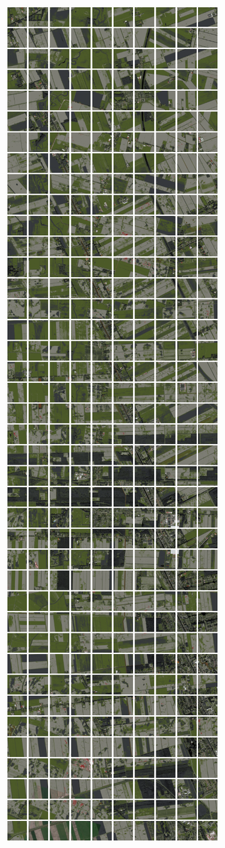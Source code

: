 <html>
<div>
<img src="https://github.com/HakkaTjakka/NL_TILE_MAP/blob/main/18/650/-1060/r.6500.-10600.png" height="44" width="44">
<img src="https://github.com/HakkaTjakka/NL_TILE_MAP/blob/main/18/650/-1060/r.6501.-10600.png" height="44" width="44">
<img src="https://github.com/HakkaTjakka/NL_TILE_MAP/blob/main/18/650/-1060/r.6502.-10600.png" height="44" width="44">
<img src="https://github.com/HakkaTjakka/NL_TILE_MAP/blob/main/18/650/-1060/r.6503.-10600.png" height="44" width="44">
<img src="https://github.com/HakkaTjakka/NL_TILE_MAP/blob/main/18/650/-1060/r.6504.-10600.png" height="44" width="44">
<img src="https://github.com/HakkaTjakka/NL_TILE_MAP/blob/main/18/650/-1060/r.6505.-10600.png" height="44" width="44">
<img src="https://github.com/HakkaTjakka/NL_TILE_MAP/blob/main/18/650/-1060/r.6506.-10600.png" height="44" width="44">
<img src="https://github.com/HakkaTjakka/NL_TILE_MAP/blob/main/18/650/-1060/r.6507.-10600.png" height="44" width="44">
<img src="https://github.com/HakkaTjakka/NL_TILE_MAP/blob/main/18/650/-1060/r.6508.-10600.png" height="44" width="44">
<img src="https://github.com/HakkaTjakka/NL_TILE_MAP/blob/main/18/650/-1060/r.6509.-10600.png" height="44" width="44">
<img src="https://github.com/HakkaTjakka/NL_TILE_MAP/blob/main/18/651/-1060/r.6510.-10600.png" height="44" width="44">
<img src="https://github.com/HakkaTjakka/NL_TILE_MAP/blob/main/18/651/-1060/r.6511.-10600.png" height="44" width="44">
<img src="https://github.com/HakkaTjakka/NL_TILE_MAP/blob/main/18/651/-1060/r.6512.-10600.png" height="44" width="44">
<img src="https://github.com/HakkaTjakka/NL_TILE_MAP/blob/main/18/651/-1060/r.6513.-10600.png" height="44" width="44">
<img src="https://github.com/HakkaTjakka/NL_TILE_MAP/blob/main/18/651/-1060/r.6514.-10600.png" height="44" width="44">
<img src="https://github.com/HakkaTjakka/NL_TILE_MAP/blob/main/18/651/-1060/r.6515.-10600.png" height="44" width="44">
<img src="https://github.com/HakkaTjakka/NL_TILE_MAP/blob/main/18/651/-1060/r.6516.-10600.png" height="44" width="44">
<img src="https://github.com/HakkaTjakka/NL_TILE_MAP/blob/main/18/651/-1060/r.6517.-10600.png" height="44" width="44">
<img src="https://github.com/HakkaTjakka/NL_TILE_MAP/blob/main/18/651/-1060/r.6518.-10600.png" height="44" width="44">
<img src="https://github.com/HakkaTjakka/NL_TILE_MAP/blob/main/18/651/-1060/r.6519.-10600.png" height="44" width="44">
<br>
<img src="https://github.com/HakkaTjakka/NL_TILE_MAP/blob/main/18/650/-1060/r.6500.-10599.png" height="44" width="44">
<img src="https://github.com/HakkaTjakka/NL_TILE_MAP/blob/main/18/650/-1060/r.6501.-10599.png" height="44" width="44">
<img src="https://github.com/HakkaTjakka/NL_TILE_MAP/blob/main/18/650/-1060/r.6502.-10599.png" height="44" width="44">
<img src="https://github.com/HakkaTjakka/NL_TILE_MAP/blob/main/18/650/-1060/r.6503.-10599.png" height="44" width="44">
<img src="https://github.com/HakkaTjakka/NL_TILE_MAP/blob/main/18/650/-1060/r.6504.-10599.png" height="44" width="44">
<img src="https://github.com/HakkaTjakka/NL_TILE_MAP/blob/main/18/650/-1060/r.6505.-10599.png" height="44" width="44">
<img src="https://github.com/HakkaTjakka/NL_TILE_MAP/blob/main/18/650/-1060/r.6506.-10599.png" height="44" width="44">
<img src="https://github.com/HakkaTjakka/NL_TILE_MAP/blob/main/18/650/-1060/r.6507.-10599.png" height="44" width="44">
<img src="https://github.com/HakkaTjakka/NL_TILE_MAP/blob/main/18/650/-1060/r.6508.-10599.png" height="44" width="44">
<img src="https://github.com/HakkaTjakka/NL_TILE_MAP/blob/main/18/650/-1060/r.6509.-10599.png" height="44" width="44">
<img src="https://github.com/HakkaTjakka/NL_TILE_MAP/blob/main/18/651/-1060/r.6510.-10599.png" height="44" width="44">
<img src="https://github.com/HakkaTjakka/NL_TILE_MAP/blob/main/18/651/-1060/r.6511.-10599.png" height="44" width="44">
<img src="https://github.com/HakkaTjakka/NL_TILE_MAP/blob/main/18/651/-1060/r.6512.-10599.png" height="44" width="44">
<img src="https://github.com/HakkaTjakka/NL_TILE_MAP/blob/main/18/651/-1060/r.6513.-10599.png" height="44" width="44">
<img src="https://github.com/HakkaTjakka/NL_TILE_MAP/blob/main/18/651/-1060/r.6514.-10599.png" height="44" width="44">
<img src="https://github.com/HakkaTjakka/NL_TILE_MAP/blob/main/18/651/-1060/r.6515.-10599.png" height="44" width="44">
<img src="https://github.com/HakkaTjakka/NL_TILE_MAP/blob/main/18/651/-1060/r.6516.-10599.png" height="44" width="44">
<img src="https://github.com/HakkaTjakka/NL_TILE_MAP/blob/main/18/651/-1060/r.6517.-10599.png" height="44" width="44">
<img src="https://github.com/HakkaTjakka/NL_TILE_MAP/blob/main/18/651/-1060/r.6518.-10599.png" height="44" width="44">
<img src="https://github.com/HakkaTjakka/NL_TILE_MAP/blob/main/18/651/-1060/r.6519.-10599.png" height="44" width="44">
<br>
<img src="https://github.com/HakkaTjakka/NL_TILE_MAP/blob/main/18/650/-1060/r.6500.-10598.png" height="44" width="44">
<img src="https://github.com/HakkaTjakka/NL_TILE_MAP/blob/main/18/650/-1060/r.6501.-10598.png" height="44" width="44">
<img src="https://github.com/HakkaTjakka/NL_TILE_MAP/blob/main/18/650/-1060/r.6502.-10598.png" height="44" width="44">
<img src="https://github.com/HakkaTjakka/NL_TILE_MAP/blob/main/18/650/-1060/r.6503.-10598.png" height="44" width="44">
<img src="https://github.com/HakkaTjakka/NL_TILE_MAP/blob/main/18/650/-1060/r.6504.-10598.png" height="44" width="44">
<img src="https://github.com/HakkaTjakka/NL_TILE_MAP/blob/main/18/650/-1060/r.6505.-10598.png" height="44" width="44">
<img src="https://github.com/HakkaTjakka/NL_TILE_MAP/blob/main/18/650/-1060/r.6506.-10598.png" height="44" width="44">
<img src="https://github.com/HakkaTjakka/NL_TILE_MAP/blob/main/18/650/-1060/r.6507.-10598.png" height="44" width="44">
<img src="https://github.com/HakkaTjakka/NL_TILE_MAP/blob/main/18/650/-1060/r.6508.-10598.png" height="44" width="44">
<img src="https://github.com/HakkaTjakka/NL_TILE_MAP/blob/main/18/650/-1060/r.6509.-10598.png" height="44" width="44">
<img src="https://github.com/HakkaTjakka/NL_TILE_MAP/blob/main/18/651/-1060/r.6510.-10598.png" height="44" width="44">
<img src="https://github.com/HakkaTjakka/NL_TILE_MAP/blob/main/18/651/-1060/r.6511.-10598.png" height="44" width="44">
<img src="https://github.com/HakkaTjakka/NL_TILE_MAP/blob/main/18/651/-1060/r.6512.-10598.png" height="44" width="44">
<img src="https://github.com/HakkaTjakka/NL_TILE_MAP/blob/main/18/651/-1060/r.6513.-10598.png" height="44" width="44">
<img src="https://github.com/HakkaTjakka/NL_TILE_MAP/blob/main/18/651/-1060/r.6514.-10598.png" height="44" width="44">
<img src="https://github.com/HakkaTjakka/NL_TILE_MAP/blob/main/18/651/-1060/r.6515.-10598.png" height="44" width="44">
<img src="https://github.com/HakkaTjakka/NL_TILE_MAP/blob/main/18/651/-1060/r.6516.-10598.png" height="44" width="44">
<img src="https://github.com/HakkaTjakka/NL_TILE_MAP/blob/main/18/651/-1060/r.6517.-10598.png" height="44" width="44">
<img src="https://github.com/HakkaTjakka/NL_TILE_MAP/blob/main/18/651/-1060/r.6518.-10598.png" height="44" width="44">
<img src="https://github.com/HakkaTjakka/NL_TILE_MAP/blob/main/18/651/-1060/r.6519.-10598.png" height="44" width="44">
<br>
<img src="https://github.com/HakkaTjakka/NL_TILE_MAP/blob/main/18/650/-1060/r.6500.-10597.png" height="44" width="44">
<img src="https://github.com/HakkaTjakka/NL_TILE_MAP/blob/main/18/650/-1060/r.6501.-10597.png" height="44" width="44">
<img src="https://github.com/HakkaTjakka/NL_TILE_MAP/blob/main/18/650/-1060/r.6502.-10597.png" height="44" width="44">
<img src="https://github.com/HakkaTjakka/NL_TILE_MAP/blob/main/18/650/-1060/r.6503.-10597.png" height="44" width="44">
<img src="https://github.com/HakkaTjakka/NL_TILE_MAP/blob/main/18/650/-1060/r.6504.-10597.png" height="44" width="44">
<img src="https://github.com/HakkaTjakka/NL_TILE_MAP/blob/main/18/650/-1060/r.6505.-10597.png" height="44" width="44">
<img src="https://github.com/HakkaTjakka/NL_TILE_MAP/blob/main/18/650/-1060/r.6506.-10597.png" height="44" width="44">
<img src="https://github.com/HakkaTjakka/NL_TILE_MAP/blob/main/18/650/-1060/r.6507.-10597.png" height="44" width="44">
<img src="https://github.com/HakkaTjakka/NL_TILE_MAP/blob/main/18/650/-1060/r.6508.-10597.png" height="44" width="44">
<img src="https://github.com/HakkaTjakka/NL_TILE_MAP/blob/main/18/650/-1060/r.6509.-10597.png" height="44" width="44">
<img src="https://github.com/HakkaTjakka/NL_TILE_MAP/blob/main/18/651/-1060/r.6510.-10597.png" height="44" width="44">
<img src="https://github.com/HakkaTjakka/NL_TILE_MAP/blob/main/18/651/-1060/r.6511.-10597.png" height="44" width="44">
<img src="https://github.com/HakkaTjakka/NL_TILE_MAP/blob/main/18/651/-1060/r.6512.-10597.png" height="44" width="44">
<img src="https://github.com/HakkaTjakka/NL_TILE_MAP/blob/main/18/651/-1060/r.6513.-10597.png" height="44" width="44">
<img src="https://github.com/HakkaTjakka/NL_TILE_MAP/blob/main/18/651/-1060/r.6514.-10597.png" height="44" width="44">
<img src="https://github.com/HakkaTjakka/NL_TILE_MAP/blob/main/18/651/-1060/r.6515.-10597.png" height="44" width="44">
<img src="https://github.com/HakkaTjakka/NL_TILE_MAP/blob/main/18/651/-1060/r.6516.-10597.png" height="44" width="44">
<img src="https://github.com/HakkaTjakka/NL_TILE_MAP/blob/main/18/651/-1060/r.6517.-10597.png" height="44" width="44">
<img src="https://github.com/HakkaTjakka/NL_TILE_MAP/blob/main/18/651/-1060/r.6518.-10597.png" height="44" width="44">
<img src="https://github.com/HakkaTjakka/NL_TILE_MAP/blob/main/18/651/-1060/r.6519.-10597.png" height="44" width="44">
<br>
<img src="https://github.com/HakkaTjakka/NL_TILE_MAP/blob/main/18/650/-1060/r.6500.-10596.png" height="44" width="44">
<img src="https://github.com/HakkaTjakka/NL_TILE_MAP/blob/main/18/650/-1060/r.6501.-10596.png" height="44" width="44">
<img src="https://github.com/HakkaTjakka/NL_TILE_MAP/blob/main/18/650/-1060/r.6502.-10596.png" height="44" width="44">
<img src="https://github.com/HakkaTjakka/NL_TILE_MAP/blob/main/18/650/-1060/r.6503.-10596.png" height="44" width="44">
<img src="https://github.com/HakkaTjakka/NL_TILE_MAP/blob/main/18/650/-1060/r.6504.-10596.png" height="44" width="44">
<img src="https://github.com/HakkaTjakka/NL_TILE_MAP/blob/main/18/650/-1060/r.6505.-10596.png" height="44" width="44">
<img src="https://github.com/HakkaTjakka/NL_TILE_MAP/blob/main/18/650/-1060/r.6506.-10596.png" height="44" width="44">
<img src="https://github.com/HakkaTjakka/NL_TILE_MAP/blob/main/18/650/-1060/r.6507.-10596.png" height="44" width="44">
<img src="https://github.com/HakkaTjakka/NL_TILE_MAP/blob/main/18/650/-1060/r.6508.-10596.png" height="44" width="44">
<img src="https://github.com/HakkaTjakka/NL_TILE_MAP/blob/main/18/650/-1060/r.6509.-10596.png" height="44" width="44">
<img src="https://github.com/HakkaTjakka/NL_TILE_MAP/blob/main/18/651/-1060/r.6510.-10596.png" height="44" width="44">
<img src="https://github.com/HakkaTjakka/NL_TILE_MAP/blob/main/18/651/-1060/r.6511.-10596.png" height="44" width="44">
<img src="https://github.com/HakkaTjakka/NL_TILE_MAP/blob/main/18/651/-1060/r.6512.-10596.png" height="44" width="44">
<img src="https://github.com/HakkaTjakka/NL_TILE_MAP/blob/main/18/651/-1060/r.6513.-10596.png" height="44" width="44">
<img src="https://github.com/HakkaTjakka/NL_TILE_MAP/blob/main/18/651/-1060/r.6514.-10596.png" height="44" width="44">
<img src="https://github.com/HakkaTjakka/NL_TILE_MAP/blob/main/18/651/-1060/r.6515.-10596.png" height="44" width="44">
<img src="https://github.com/HakkaTjakka/NL_TILE_MAP/blob/main/18/651/-1060/r.6516.-10596.png" height="44" width="44">
<img src="https://github.com/HakkaTjakka/NL_TILE_MAP/blob/main/18/651/-1060/r.6517.-10596.png" height="44" width="44">
<img src="https://github.com/HakkaTjakka/NL_TILE_MAP/blob/main/18/651/-1060/r.6518.-10596.png" height="44" width="44">
<img src="https://github.com/HakkaTjakka/NL_TILE_MAP/blob/main/18/651/-1060/r.6519.-10596.png" height="44" width="44">
<br>
<img src="https://github.com/HakkaTjakka/NL_TILE_MAP/blob/main/18/650/-1060/r.6500.-10595.png" height="44" width="44">
<img src="https://github.com/HakkaTjakka/NL_TILE_MAP/blob/main/18/650/-1060/r.6501.-10595.png" height="44" width="44">
<img src="https://github.com/HakkaTjakka/NL_TILE_MAP/blob/main/18/650/-1060/r.6502.-10595.png" height="44" width="44">
<img src="https://github.com/HakkaTjakka/NL_TILE_MAP/blob/main/18/650/-1060/r.6503.-10595.png" height="44" width="44">
<img src="https://github.com/HakkaTjakka/NL_TILE_MAP/blob/main/18/650/-1060/r.6504.-10595.png" height="44" width="44">
<img src="https://github.com/HakkaTjakka/NL_TILE_MAP/blob/main/18/650/-1060/r.6505.-10595.png" height="44" width="44">
<img src="https://github.com/HakkaTjakka/NL_TILE_MAP/blob/main/18/650/-1060/r.6506.-10595.png" height="44" width="44">
<img src="https://github.com/HakkaTjakka/NL_TILE_MAP/blob/main/18/650/-1060/r.6507.-10595.png" height="44" width="44">
<img src="https://github.com/HakkaTjakka/NL_TILE_MAP/blob/main/18/650/-1060/r.6508.-10595.png" height="44" width="44">
<img src="https://github.com/HakkaTjakka/NL_TILE_MAP/blob/main/18/650/-1060/r.6509.-10595.png" height="44" width="44">
<img src="https://github.com/HakkaTjakka/NL_TILE_MAP/blob/main/18/651/-1060/r.6510.-10595.png" height="44" width="44">
<img src="https://github.com/HakkaTjakka/NL_TILE_MAP/blob/main/18/651/-1060/r.6511.-10595.png" height="44" width="44">
<img src="https://github.com/HakkaTjakka/NL_TILE_MAP/blob/main/18/651/-1060/r.6512.-10595.png" height="44" width="44">
<img src="https://github.com/HakkaTjakka/NL_TILE_MAP/blob/main/18/651/-1060/r.6513.-10595.png" height="44" width="44">
<img src="https://github.com/HakkaTjakka/NL_TILE_MAP/blob/main/18/651/-1060/r.6514.-10595.png" height="44" width="44">
<img src="https://github.com/HakkaTjakka/NL_TILE_MAP/blob/main/18/651/-1060/r.6515.-10595.png" height="44" width="44">
<img src="https://github.com/HakkaTjakka/NL_TILE_MAP/blob/main/18/651/-1060/r.6516.-10595.png" height="44" width="44">
<img src="https://github.com/HakkaTjakka/NL_TILE_MAP/blob/main/18/651/-1060/r.6517.-10595.png" height="44" width="44">
<img src="https://github.com/HakkaTjakka/NL_TILE_MAP/blob/main/18/651/-1060/r.6518.-10595.png" height="44" width="44">
<img src="https://github.com/HakkaTjakka/NL_TILE_MAP/blob/main/18/651/-1060/r.6519.-10595.png" height="44" width="44">
<br>
<img src="https://github.com/HakkaTjakka/NL_TILE_MAP/blob/main/18/650/-1060/r.6500.-10594.png" height="44" width="44">
<img src="https://github.com/HakkaTjakka/NL_TILE_MAP/blob/main/18/650/-1060/r.6501.-10594.png" height="44" width="44">
<img src="https://github.com/HakkaTjakka/NL_TILE_MAP/blob/main/18/650/-1060/r.6502.-10594.png" height="44" width="44">
<img src="https://github.com/HakkaTjakka/NL_TILE_MAP/blob/main/18/650/-1060/r.6503.-10594.png" height="44" width="44">
<img src="https://github.com/HakkaTjakka/NL_TILE_MAP/blob/main/18/650/-1060/r.6504.-10594.png" height="44" width="44">
<img src="https://github.com/HakkaTjakka/NL_TILE_MAP/blob/main/18/650/-1060/r.6505.-10594.png" height="44" width="44">
<img src="https://github.com/HakkaTjakka/NL_TILE_MAP/blob/main/18/650/-1060/r.6506.-10594.png" height="44" width="44">
<img src="https://github.com/HakkaTjakka/NL_TILE_MAP/blob/main/18/650/-1060/r.6507.-10594.png" height="44" width="44">
<img src="https://github.com/HakkaTjakka/NL_TILE_MAP/blob/main/18/650/-1060/r.6508.-10594.png" height="44" width="44">
<img src="https://github.com/HakkaTjakka/NL_TILE_MAP/blob/main/18/650/-1060/r.6509.-10594.png" height="44" width="44">
<img src="https://github.com/HakkaTjakka/NL_TILE_MAP/blob/main/18/651/-1060/r.6510.-10594.png" height="44" width="44">
<img src="https://github.com/HakkaTjakka/NL_TILE_MAP/blob/main/18/651/-1060/r.6511.-10594.png" height="44" width="44">
<img src="https://github.com/HakkaTjakka/NL_TILE_MAP/blob/main/18/651/-1060/r.6512.-10594.png" height="44" width="44">
<img src="https://github.com/HakkaTjakka/NL_TILE_MAP/blob/main/18/651/-1060/r.6513.-10594.png" height="44" width="44">
<img src="https://github.com/HakkaTjakka/NL_TILE_MAP/blob/main/18/651/-1060/r.6514.-10594.png" height="44" width="44">
<img src="https://github.com/HakkaTjakka/NL_TILE_MAP/blob/main/18/651/-1060/r.6515.-10594.png" height="44" width="44">
<img src="https://github.com/HakkaTjakka/NL_TILE_MAP/blob/main/18/651/-1060/r.6516.-10594.png" height="44" width="44">
<img src="https://github.com/HakkaTjakka/NL_TILE_MAP/blob/main/18/651/-1060/r.6517.-10594.png" height="44" width="44">
<img src="https://github.com/HakkaTjakka/NL_TILE_MAP/blob/main/18/651/-1060/r.6518.-10594.png" height="44" width="44">
<img src="https://github.com/HakkaTjakka/NL_TILE_MAP/blob/main/18/651/-1060/r.6519.-10594.png" height="44" width="44">
<br>
<img src="https://github.com/HakkaTjakka/NL_TILE_MAP/blob/main/18/650/-1060/r.6500.-10593.png" height="44" width="44">
<img src="https://github.com/HakkaTjakka/NL_TILE_MAP/blob/main/18/650/-1060/r.6501.-10593.png" height="44" width="44">
<img src="https://github.com/HakkaTjakka/NL_TILE_MAP/blob/main/18/650/-1060/r.6502.-10593.png" height="44" width="44">
<img src="https://github.com/HakkaTjakka/NL_TILE_MAP/blob/main/18/650/-1060/r.6503.-10593.png" height="44" width="44">
<img src="https://github.com/HakkaTjakka/NL_TILE_MAP/blob/main/18/650/-1060/r.6504.-10593.png" height="44" width="44">
<img src="https://github.com/HakkaTjakka/NL_TILE_MAP/blob/main/18/650/-1060/r.6505.-10593.png" height="44" width="44">
<img src="https://github.com/HakkaTjakka/NL_TILE_MAP/blob/main/18/650/-1060/r.6506.-10593.png" height="44" width="44">
<img src="https://github.com/HakkaTjakka/NL_TILE_MAP/blob/main/18/650/-1060/r.6507.-10593.png" height="44" width="44">
<img src="https://github.com/HakkaTjakka/NL_TILE_MAP/blob/main/18/650/-1060/r.6508.-10593.png" height="44" width="44">
<img src="https://github.com/HakkaTjakka/NL_TILE_MAP/blob/main/18/650/-1060/r.6509.-10593.png" height="44" width="44">
<img src="https://github.com/HakkaTjakka/NL_TILE_MAP/blob/main/18/651/-1060/r.6510.-10593.png" height="44" width="44">
<img src="https://github.com/HakkaTjakka/NL_TILE_MAP/blob/main/18/651/-1060/r.6511.-10593.png" height="44" width="44">
<img src="https://github.com/HakkaTjakka/NL_TILE_MAP/blob/main/18/651/-1060/r.6512.-10593.png" height="44" width="44">
<img src="https://github.com/HakkaTjakka/NL_TILE_MAP/blob/main/18/651/-1060/r.6513.-10593.png" height="44" width="44">
<img src="https://github.com/HakkaTjakka/NL_TILE_MAP/blob/main/18/651/-1060/r.6514.-10593.png" height="44" width="44">
<img src="https://github.com/HakkaTjakka/NL_TILE_MAP/blob/main/18/651/-1060/r.6515.-10593.png" height="44" width="44">
<img src="https://github.com/HakkaTjakka/NL_TILE_MAP/blob/main/18/651/-1060/r.6516.-10593.png" height="44" width="44">
<img src="https://github.com/HakkaTjakka/NL_TILE_MAP/blob/main/18/651/-1060/r.6517.-10593.png" height="44" width="44">
<img src="https://github.com/HakkaTjakka/NL_TILE_MAP/blob/main/18/651/-1060/r.6518.-10593.png" height="44" width="44">
<img src="https://github.com/HakkaTjakka/NL_TILE_MAP/blob/main/18/651/-1060/r.6519.-10593.png" height="44" width="44">
<br>
<img src="https://github.com/HakkaTjakka/NL_TILE_MAP/blob/main/18/650/-1060/r.6500.-10592.png" height="44" width="44">
<img src="https://github.com/HakkaTjakka/NL_TILE_MAP/blob/main/18/650/-1060/r.6501.-10592.png" height="44" width="44">
<img src="https://github.com/HakkaTjakka/NL_TILE_MAP/blob/main/18/650/-1060/r.6502.-10592.png" height="44" width="44">
<img src="https://github.com/HakkaTjakka/NL_TILE_MAP/blob/main/18/650/-1060/r.6503.-10592.png" height="44" width="44">
<img src="https://github.com/HakkaTjakka/NL_TILE_MAP/blob/main/18/650/-1060/r.6504.-10592.png" height="44" width="44">
<img src="https://github.com/HakkaTjakka/NL_TILE_MAP/blob/main/18/650/-1060/r.6505.-10592.png" height="44" width="44">
<img src="https://github.com/HakkaTjakka/NL_TILE_MAP/blob/main/18/650/-1060/r.6506.-10592.png" height="44" width="44">
<img src="https://github.com/HakkaTjakka/NL_TILE_MAP/blob/main/18/650/-1060/r.6507.-10592.png" height="44" width="44">
<img src="https://github.com/HakkaTjakka/NL_TILE_MAP/blob/main/18/650/-1060/r.6508.-10592.png" height="44" width="44">
<img src="https://github.com/HakkaTjakka/NL_TILE_MAP/blob/main/18/650/-1060/r.6509.-10592.png" height="44" width="44">
<img src="https://github.com/HakkaTjakka/NL_TILE_MAP/blob/main/18/651/-1060/r.6510.-10592.png" height="44" width="44">
<img src="https://github.com/HakkaTjakka/NL_TILE_MAP/blob/main/18/651/-1060/r.6511.-10592.png" height="44" width="44">
<img src="https://github.com/HakkaTjakka/NL_TILE_MAP/blob/main/18/651/-1060/r.6512.-10592.png" height="44" width="44">
<img src="https://github.com/HakkaTjakka/NL_TILE_MAP/blob/main/18/651/-1060/r.6513.-10592.png" height="44" width="44">
<img src="https://github.com/HakkaTjakka/NL_TILE_MAP/blob/main/18/651/-1060/r.6514.-10592.png" height="44" width="44">
<img src="https://github.com/HakkaTjakka/NL_TILE_MAP/blob/main/18/651/-1060/r.6515.-10592.png" height="44" width="44">
<img src="https://github.com/HakkaTjakka/NL_TILE_MAP/blob/main/18/651/-1060/r.6516.-10592.png" height="44" width="44">
<img src="https://github.com/HakkaTjakka/NL_TILE_MAP/blob/main/18/651/-1060/r.6517.-10592.png" height="44" width="44">
<img src="https://github.com/HakkaTjakka/NL_TILE_MAP/blob/main/18/651/-1060/r.6518.-10592.png" height="44" width="44">
<img src="https://github.com/HakkaTjakka/NL_TILE_MAP/blob/main/18/651/-1060/r.6519.-10592.png" height="44" width="44">
<br>
<img src="https://github.com/HakkaTjakka/NL_TILE_MAP/blob/main/18/650/-1060/r.6500.-10591.png" height="44" width="44">
<img src="https://github.com/HakkaTjakka/NL_TILE_MAP/blob/main/18/650/-1060/r.6501.-10591.png" height="44" width="44">
<img src="https://github.com/HakkaTjakka/NL_TILE_MAP/blob/main/18/650/-1060/r.6502.-10591.png" height="44" width="44">
<img src="https://github.com/HakkaTjakka/NL_TILE_MAP/blob/main/18/650/-1060/r.6503.-10591.png" height="44" width="44">
<img src="https://github.com/HakkaTjakka/NL_TILE_MAP/blob/main/18/650/-1060/r.6504.-10591.png" height="44" width="44">
<img src="https://github.com/HakkaTjakka/NL_TILE_MAP/blob/main/18/650/-1060/r.6505.-10591.png" height="44" width="44">
<img src="https://github.com/HakkaTjakka/NL_TILE_MAP/blob/main/18/650/-1060/r.6506.-10591.png" height="44" width="44">
<img src="https://github.com/HakkaTjakka/NL_TILE_MAP/blob/main/18/650/-1060/r.6507.-10591.png" height="44" width="44">
<img src="https://github.com/HakkaTjakka/NL_TILE_MAP/blob/main/18/650/-1060/r.6508.-10591.png" height="44" width="44">
<img src="https://github.com/HakkaTjakka/NL_TILE_MAP/blob/main/18/650/-1060/r.6509.-10591.png" height="44" width="44">
<img src="https://github.com/HakkaTjakka/NL_TILE_MAP/blob/main/18/651/-1060/r.6510.-10591.png" height="44" width="44">
<img src="https://github.com/HakkaTjakka/NL_TILE_MAP/blob/main/18/651/-1060/r.6511.-10591.png" height="44" width="44">
<img src="https://github.com/HakkaTjakka/NL_TILE_MAP/blob/main/18/651/-1060/r.6512.-10591.png" height="44" width="44">
<img src="https://github.com/HakkaTjakka/NL_TILE_MAP/blob/main/18/651/-1060/r.6513.-10591.png" height="44" width="44">
<img src="https://github.com/HakkaTjakka/NL_TILE_MAP/blob/main/18/651/-1060/r.6514.-10591.png" height="44" width="44">
<img src="https://github.com/HakkaTjakka/NL_TILE_MAP/blob/main/18/651/-1060/r.6515.-10591.png" height="44" width="44">
<img src="https://github.com/HakkaTjakka/NL_TILE_MAP/blob/main/18/651/-1060/r.6516.-10591.png" height="44" width="44">
<img src="https://github.com/HakkaTjakka/NL_TILE_MAP/blob/main/18/651/-1060/r.6517.-10591.png" height="44" width="44">
<img src="https://github.com/HakkaTjakka/NL_TILE_MAP/blob/main/18/651/-1060/r.6518.-10591.png" height="44" width="44">
<img src="https://github.com/HakkaTjakka/NL_TILE_MAP/blob/main/18/651/-1060/r.6519.-10591.png" height="44" width="44">
<br>
<img src="https://github.com/HakkaTjakka/NL_TILE_MAP/blob/main/18/650/-1059/r.6500.-10590.png" height="44" width="44">
<img src="https://github.com/HakkaTjakka/NL_TILE_MAP/blob/main/18/650/-1059/r.6501.-10590.png" height="44" width="44">
<img src="https://github.com/HakkaTjakka/NL_TILE_MAP/blob/main/18/650/-1059/r.6502.-10590.png" height="44" width="44">
<img src="https://github.com/HakkaTjakka/NL_TILE_MAP/blob/main/18/650/-1059/r.6503.-10590.png" height="44" width="44">
<img src="https://github.com/HakkaTjakka/NL_TILE_MAP/blob/main/18/650/-1059/r.6504.-10590.png" height="44" width="44">
<img src="https://github.com/HakkaTjakka/NL_TILE_MAP/blob/main/18/650/-1059/r.6505.-10590.png" height="44" width="44">
<img src="https://github.com/HakkaTjakka/NL_TILE_MAP/blob/main/18/650/-1059/r.6506.-10590.png" height="44" width="44">
<img src="https://github.com/HakkaTjakka/NL_TILE_MAP/blob/main/18/650/-1059/r.6507.-10590.png" height="44" width="44">
<img src="https://github.com/HakkaTjakka/NL_TILE_MAP/blob/main/18/650/-1059/r.6508.-10590.png" height="44" width="44">
<img src="https://github.com/HakkaTjakka/NL_TILE_MAP/blob/main/18/650/-1059/r.6509.-10590.png" height="44" width="44">
<img src="https://github.com/HakkaTjakka/NL_TILE_MAP/blob/main/18/651/-1059/r.6510.-10590.png" height="44" width="44">
<img src="https://github.com/HakkaTjakka/NL_TILE_MAP/blob/main/18/651/-1059/r.6511.-10590.png" height="44" width="44">
<img src="https://github.com/HakkaTjakka/NL_TILE_MAP/blob/main/18/651/-1059/r.6512.-10590.png" height="44" width="44">
<img src="https://github.com/HakkaTjakka/NL_TILE_MAP/blob/main/18/651/-1059/r.6513.-10590.png" height="44" width="44">
<img src="https://github.com/HakkaTjakka/NL_TILE_MAP/blob/main/18/651/-1059/r.6514.-10590.png" height="44" width="44">
<img src="https://github.com/HakkaTjakka/NL_TILE_MAP/blob/main/18/651/-1059/r.6515.-10590.png" height="44" width="44">
<img src="https://github.com/HakkaTjakka/NL_TILE_MAP/blob/main/18/651/-1059/r.6516.-10590.png" height="44" width="44">
<img src="https://github.com/HakkaTjakka/NL_TILE_MAP/blob/main/18/651/-1059/r.6517.-10590.png" height="44" width="44">
<img src="https://github.com/HakkaTjakka/NL_TILE_MAP/blob/main/18/651/-1059/r.6518.-10590.png" height="44" width="44">
<img src="https://github.com/HakkaTjakka/NL_TILE_MAP/blob/main/18/651/-1059/r.6519.-10590.png" height="44" width="44">
<br>
<img src="https://github.com/HakkaTjakka/NL_TILE_MAP/blob/main/18/650/-1059/r.6500.-10589.png" height="44" width="44">
<img src="https://github.com/HakkaTjakka/NL_TILE_MAP/blob/main/18/650/-1059/r.6501.-10589.png" height="44" width="44">
<img src="https://github.com/HakkaTjakka/NL_TILE_MAP/blob/main/18/650/-1059/r.6502.-10589.png" height="44" width="44">
<img src="https://github.com/HakkaTjakka/NL_TILE_MAP/blob/main/18/650/-1059/r.6503.-10589.png" height="44" width="44">
<img src="https://github.com/HakkaTjakka/NL_TILE_MAP/blob/main/18/650/-1059/r.6504.-10589.png" height="44" width="44">
<img src="https://github.com/HakkaTjakka/NL_TILE_MAP/blob/main/18/650/-1059/r.6505.-10589.png" height="44" width="44">
<img src="https://github.com/HakkaTjakka/NL_TILE_MAP/blob/main/18/650/-1059/r.6506.-10589.png" height="44" width="44">
<img src="https://github.com/HakkaTjakka/NL_TILE_MAP/blob/main/18/650/-1059/r.6507.-10589.png" height="44" width="44">
<img src="https://github.com/HakkaTjakka/NL_TILE_MAP/blob/main/18/650/-1059/r.6508.-10589.png" height="44" width="44">
<img src="https://github.com/HakkaTjakka/NL_TILE_MAP/blob/main/18/650/-1059/r.6509.-10589.png" height="44" width="44">
<img src="https://github.com/HakkaTjakka/NL_TILE_MAP/blob/main/18/651/-1059/r.6510.-10589.png" height="44" width="44">
<img src="https://github.com/HakkaTjakka/NL_TILE_MAP/blob/main/18/651/-1059/r.6511.-10589.png" height="44" width="44">
<img src="https://github.com/HakkaTjakka/NL_TILE_MAP/blob/main/18/651/-1059/r.6512.-10589.png" height="44" width="44">
<img src="https://github.com/HakkaTjakka/NL_TILE_MAP/blob/main/18/651/-1059/r.6513.-10589.png" height="44" width="44">
<img src="https://github.com/HakkaTjakka/NL_TILE_MAP/blob/main/18/651/-1059/r.6514.-10589.png" height="44" width="44">
<img src="https://github.com/HakkaTjakka/NL_TILE_MAP/blob/main/18/651/-1059/r.6515.-10589.png" height="44" width="44">
<img src="https://github.com/HakkaTjakka/NL_TILE_MAP/blob/main/18/651/-1059/r.6516.-10589.png" height="44" width="44">
<img src="https://github.com/HakkaTjakka/NL_TILE_MAP/blob/main/18/651/-1059/r.6517.-10589.png" height="44" width="44">
<img src="https://github.com/HakkaTjakka/NL_TILE_MAP/blob/main/18/651/-1059/r.6518.-10589.png" height="44" width="44">
<img src="https://github.com/HakkaTjakka/NL_TILE_MAP/blob/main/18/651/-1059/r.6519.-10589.png" height="44" width="44">
<br>
<img src="https://github.com/HakkaTjakka/NL_TILE_MAP/blob/main/18/650/-1059/r.6500.-10588.png" height="44" width="44">
<img src="https://github.com/HakkaTjakka/NL_TILE_MAP/blob/main/18/650/-1059/r.6501.-10588.png" height="44" width="44">
<img src="https://github.com/HakkaTjakka/NL_TILE_MAP/blob/main/18/650/-1059/r.6502.-10588.png" height="44" width="44">
<img src="https://github.com/HakkaTjakka/NL_TILE_MAP/blob/main/18/650/-1059/r.6503.-10588.png" height="44" width="44">
<img src="https://github.com/HakkaTjakka/NL_TILE_MAP/blob/main/18/650/-1059/r.6504.-10588.png" height="44" width="44">
<img src="https://github.com/HakkaTjakka/NL_TILE_MAP/blob/main/18/650/-1059/r.6505.-10588.png" height="44" width="44">
<img src="https://github.com/HakkaTjakka/NL_TILE_MAP/blob/main/18/650/-1059/r.6506.-10588.png" height="44" width="44">
<img src="https://github.com/HakkaTjakka/NL_TILE_MAP/blob/main/18/650/-1059/r.6507.-10588.png" height="44" width="44">
<img src="https://github.com/HakkaTjakka/NL_TILE_MAP/blob/main/18/650/-1059/r.6508.-10588.png" height="44" width="44">
<img src="https://github.com/HakkaTjakka/NL_TILE_MAP/blob/main/18/650/-1059/r.6509.-10588.png" height="44" width="44">
<img src="https://github.com/HakkaTjakka/NL_TILE_MAP/blob/main/18/651/-1059/r.6510.-10588.png" height="44" width="44">
<img src="https://github.com/HakkaTjakka/NL_TILE_MAP/blob/main/18/651/-1059/r.6511.-10588.png" height="44" width="44">
<img src="https://github.com/HakkaTjakka/NL_TILE_MAP/blob/main/18/651/-1059/r.6512.-10588.png" height="44" width="44">
<img src="https://github.com/HakkaTjakka/NL_TILE_MAP/blob/main/18/651/-1059/r.6513.-10588.png" height="44" width="44">
<img src="https://github.com/HakkaTjakka/NL_TILE_MAP/blob/main/18/651/-1059/r.6514.-10588.png" height="44" width="44">
<img src="https://github.com/HakkaTjakka/NL_TILE_MAP/blob/main/18/651/-1059/r.6515.-10588.png" height="44" width="44">
<img src="https://github.com/HakkaTjakka/NL_TILE_MAP/blob/main/18/651/-1059/r.6516.-10588.png" height="44" width="44">
<img src="https://github.com/HakkaTjakka/NL_TILE_MAP/blob/main/18/651/-1059/r.6517.-10588.png" height="44" width="44">
<img src="https://github.com/HakkaTjakka/NL_TILE_MAP/blob/main/18/651/-1059/r.6518.-10588.png" height="44" width="44">
<img src="https://github.com/HakkaTjakka/NL_TILE_MAP/blob/main/18/651/-1059/r.6519.-10588.png" height="44" width="44">
<br>
<img src="https://github.com/HakkaTjakka/NL_TILE_MAP/blob/main/18/650/-1059/r.6500.-10587.png" height="44" width="44">
<img src="https://github.com/HakkaTjakka/NL_TILE_MAP/blob/main/18/650/-1059/r.6501.-10587.png" height="44" width="44">
<img src="https://github.com/HakkaTjakka/NL_TILE_MAP/blob/main/18/650/-1059/r.6502.-10587.png" height="44" width="44">
<img src="https://github.com/HakkaTjakka/NL_TILE_MAP/blob/main/18/650/-1059/r.6503.-10587.png" height="44" width="44">
<img src="https://github.com/HakkaTjakka/NL_TILE_MAP/blob/main/18/650/-1059/r.6504.-10587.png" height="44" width="44">
<img src="https://github.com/HakkaTjakka/NL_TILE_MAP/blob/main/18/650/-1059/r.6505.-10587.png" height="44" width="44">
<img src="https://github.com/HakkaTjakka/NL_TILE_MAP/blob/main/18/650/-1059/r.6506.-10587.png" height="44" width="44">
<img src="https://github.com/HakkaTjakka/NL_TILE_MAP/blob/main/18/650/-1059/r.6507.-10587.png" height="44" width="44">
<img src="https://github.com/HakkaTjakka/NL_TILE_MAP/blob/main/18/650/-1059/r.6508.-10587.png" height="44" width="44">
<img src="https://github.com/HakkaTjakka/NL_TILE_MAP/blob/main/18/650/-1059/r.6509.-10587.png" height="44" width="44">
<img src="https://github.com/HakkaTjakka/NL_TILE_MAP/blob/main/18/651/-1059/r.6510.-10587.png" height="44" width="44">
<img src="https://github.com/HakkaTjakka/NL_TILE_MAP/blob/main/18/651/-1059/r.6511.-10587.png" height="44" width="44">
<img src="https://github.com/HakkaTjakka/NL_TILE_MAP/blob/main/18/651/-1059/r.6512.-10587.png" height="44" width="44">
<img src="https://github.com/HakkaTjakka/NL_TILE_MAP/blob/main/18/651/-1059/r.6513.-10587.png" height="44" width="44">
<img src="https://github.com/HakkaTjakka/NL_TILE_MAP/blob/main/18/651/-1059/r.6514.-10587.png" height="44" width="44">
<img src="https://github.com/HakkaTjakka/NL_TILE_MAP/blob/main/18/651/-1059/r.6515.-10587.png" height="44" width="44">
<img src="https://github.com/HakkaTjakka/NL_TILE_MAP/blob/main/18/651/-1059/r.6516.-10587.png" height="44" width="44">
<img src="https://github.com/HakkaTjakka/NL_TILE_MAP/blob/main/18/651/-1059/r.6517.-10587.png" height="44" width="44">
<img src="https://github.com/HakkaTjakka/NL_TILE_MAP/blob/main/18/651/-1059/r.6518.-10587.png" height="44" width="44">
<img src="https://github.com/HakkaTjakka/NL_TILE_MAP/blob/main/18/651/-1059/r.6519.-10587.png" height="44" width="44">
<br>
<img src="https://github.com/HakkaTjakka/NL_TILE_MAP/blob/main/18/650/-1059/r.6500.-10586.png" height="44" width="44">
<img src="https://github.com/HakkaTjakka/NL_TILE_MAP/blob/main/18/650/-1059/r.6501.-10586.png" height="44" width="44">
<img src="https://github.com/HakkaTjakka/NL_TILE_MAP/blob/main/18/650/-1059/r.6502.-10586.png" height="44" width="44">
<img src="https://github.com/HakkaTjakka/NL_TILE_MAP/blob/main/18/650/-1059/r.6503.-10586.png" height="44" width="44">
<img src="https://github.com/HakkaTjakka/NL_TILE_MAP/blob/main/18/650/-1059/r.6504.-10586.png" height="44" width="44">
<img src="https://github.com/HakkaTjakka/NL_TILE_MAP/blob/main/18/650/-1059/r.6505.-10586.png" height="44" width="44">
<img src="https://github.com/HakkaTjakka/NL_TILE_MAP/blob/main/18/650/-1059/r.6506.-10586.png" height="44" width="44">
<img src="https://github.com/HakkaTjakka/NL_TILE_MAP/blob/main/18/650/-1059/r.6507.-10586.png" height="44" width="44">
<img src="https://github.com/HakkaTjakka/NL_TILE_MAP/blob/main/18/650/-1059/r.6508.-10586.png" height="44" width="44">
<img src="https://github.com/HakkaTjakka/NL_TILE_MAP/blob/main/18/650/-1059/r.6509.-10586.png" height="44" width="44">
<img src="https://github.com/HakkaTjakka/NL_TILE_MAP/blob/main/18/651/-1059/r.6510.-10586.png" height="44" width="44">
<img src="https://github.com/HakkaTjakka/NL_TILE_MAP/blob/main/18/651/-1059/r.6511.-10586.png" height="44" width="44">
<img src="https://github.com/HakkaTjakka/NL_TILE_MAP/blob/main/18/651/-1059/r.6512.-10586.png" height="44" width="44">
<img src="https://github.com/HakkaTjakka/NL_TILE_MAP/blob/main/18/651/-1059/r.6513.-10586.png" height="44" width="44">
<img src="https://github.com/HakkaTjakka/NL_TILE_MAP/blob/main/18/651/-1059/r.6514.-10586.png" height="44" width="44">
<img src="https://github.com/HakkaTjakka/NL_TILE_MAP/blob/main/18/651/-1059/r.6515.-10586.png" height="44" width="44">
<img src="https://github.com/HakkaTjakka/NL_TILE_MAP/blob/main/18/651/-1059/r.6516.-10586.png" height="44" width="44">
<img src="https://github.com/HakkaTjakka/NL_TILE_MAP/blob/main/18/651/-1059/r.6517.-10586.png" height="44" width="44">
<img src="https://github.com/HakkaTjakka/NL_TILE_MAP/blob/main/18/651/-1059/r.6518.-10586.png" height="44" width="44">
<img src="https://github.com/HakkaTjakka/NL_TILE_MAP/blob/main/18/651/-1059/r.6519.-10586.png" height="44" width="44">
<br>
<img src="https://github.com/HakkaTjakka/NL_TILE_MAP/blob/main/18/650/-1059/r.6500.-10585.png" height="44" width="44">
<img src="https://github.com/HakkaTjakka/NL_TILE_MAP/blob/main/18/650/-1059/r.6501.-10585.png" height="44" width="44">
<img src="https://github.com/HakkaTjakka/NL_TILE_MAP/blob/main/18/650/-1059/r.6502.-10585.png" height="44" width="44">
<img src="https://github.com/HakkaTjakka/NL_TILE_MAP/blob/main/18/650/-1059/r.6503.-10585.png" height="44" width="44">
<img src="https://github.com/HakkaTjakka/NL_TILE_MAP/blob/main/18/650/-1059/r.6504.-10585.png" height="44" width="44">
<img src="https://github.com/HakkaTjakka/NL_TILE_MAP/blob/main/18/650/-1059/r.6505.-10585.png" height="44" width="44">
<img src="https://github.com/HakkaTjakka/NL_TILE_MAP/blob/main/18/650/-1059/r.6506.-10585.png" height="44" width="44">
<img src="https://github.com/HakkaTjakka/NL_TILE_MAP/blob/main/18/650/-1059/r.6507.-10585.png" height="44" width="44">
<img src="https://github.com/HakkaTjakka/NL_TILE_MAP/blob/main/18/650/-1059/r.6508.-10585.png" height="44" width="44">
<img src="https://github.com/HakkaTjakka/NL_TILE_MAP/blob/main/18/650/-1059/r.6509.-10585.png" height="44" width="44">
<img src="https://github.com/HakkaTjakka/NL_TILE_MAP/blob/main/18/651/-1059/r.6510.-10585.png" height="44" width="44">
<img src="https://github.com/HakkaTjakka/NL_TILE_MAP/blob/main/18/651/-1059/r.6511.-10585.png" height="44" width="44">
<img src="https://github.com/HakkaTjakka/NL_TILE_MAP/blob/main/18/651/-1059/r.6512.-10585.png" height="44" width="44">
<img src="https://github.com/HakkaTjakka/NL_TILE_MAP/blob/main/18/651/-1059/r.6513.-10585.png" height="44" width="44">
<img src="https://github.com/HakkaTjakka/NL_TILE_MAP/blob/main/18/651/-1059/r.6514.-10585.png" height="44" width="44">
<img src="https://github.com/HakkaTjakka/NL_TILE_MAP/blob/main/18/651/-1059/r.6515.-10585.png" height="44" width="44">
<img src="https://github.com/HakkaTjakka/NL_TILE_MAP/blob/main/18/651/-1059/r.6516.-10585.png" height="44" width="44">
<img src="https://github.com/HakkaTjakka/NL_TILE_MAP/blob/main/18/651/-1059/r.6517.-10585.png" height="44" width="44">
<img src="https://github.com/HakkaTjakka/NL_TILE_MAP/blob/main/18/651/-1059/r.6518.-10585.png" height="44" width="44">
<img src="https://github.com/HakkaTjakka/NL_TILE_MAP/blob/main/18/651/-1059/r.6519.-10585.png" height="44" width="44">
<br>
<img src="https://github.com/HakkaTjakka/NL_TILE_MAP/blob/main/18/650/-1059/r.6500.-10584.png" height="44" width="44">
<img src="https://github.com/HakkaTjakka/NL_TILE_MAP/blob/main/18/650/-1059/r.6501.-10584.png" height="44" width="44">
<img src="https://github.com/HakkaTjakka/NL_TILE_MAP/blob/main/18/650/-1059/r.6502.-10584.png" height="44" width="44">
<img src="https://github.com/HakkaTjakka/NL_TILE_MAP/blob/main/18/650/-1059/r.6503.-10584.png" height="44" width="44">
<img src="https://github.com/HakkaTjakka/NL_TILE_MAP/blob/main/18/650/-1059/r.6504.-10584.png" height="44" width="44">
<img src="https://github.com/HakkaTjakka/NL_TILE_MAP/blob/main/18/650/-1059/r.6505.-10584.png" height="44" width="44">
<img src="https://github.com/HakkaTjakka/NL_TILE_MAP/blob/main/18/650/-1059/r.6506.-10584.png" height="44" width="44">
<img src="https://github.com/HakkaTjakka/NL_TILE_MAP/blob/main/18/650/-1059/r.6507.-10584.png" height="44" width="44">
<img src="https://github.com/HakkaTjakka/NL_TILE_MAP/blob/main/18/650/-1059/r.6508.-10584.png" height="44" width="44">
<img src="https://github.com/HakkaTjakka/NL_TILE_MAP/blob/main/18/650/-1059/r.6509.-10584.png" height="44" width="44">
<img src="https://github.com/HakkaTjakka/NL_TILE_MAP/blob/main/18/651/-1059/r.6510.-10584.png" height="44" width="44">
<img src="https://github.com/HakkaTjakka/NL_TILE_MAP/blob/main/18/651/-1059/r.6511.-10584.png" height="44" width="44">
<img src="https://github.com/HakkaTjakka/NL_TILE_MAP/blob/main/18/651/-1059/r.6512.-10584.png" height="44" width="44">
<img src="https://github.com/HakkaTjakka/NL_TILE_MAP/blob/main/18/651/-1059/r.6513.-10584.png" height="44" width="44">
<img src="https://github.com/HakkaTjakka/NL_TILE_MAP/blob/main/18/651/-1059/r.6514.-10584.png" height="44" width="44">
<img src="https://github.com/HakkaTjakka/NL_TILE_MAP/blob/main/18/651/-1059/r.6515.-10584.png" height="44" width="44">
<img src="https://github.com/HakkaTjakka/NL_TILE_MAP/blob/main/18/651/-1059/r.6516.-10584.png" height="44" width="44">
<img src="https://github.com/HakkaTjakka/NL_TILE_MAP/blob/main/18/651/-1059/r.6517.-10584.png" height="44" width="44">
<img src="https://github.com/HakkaTjakka/NL_TILE_MAP/blob/main/18/651/-1059/r.6518.-10584.png" height="44" width="44">
<img src="https://github.com/HakkaTjakka/NL_TILE_MAP/blob/main/18/651/-1059/r.6519.-10584.png" height="44" width="44">
<br>
<img src="https://github.com/HakkaTjakka/NL_TILE_MAP/blob/main/18/650/-1059/r.6500.-10583.png" height="44" width="44">
<img src="https://github.com/HakkaTjakka/NL_TILE_MAP/blob/main/18/650/-1059/r.6501.-10583.png" height="44" width="44">
<img src="https://github.com/HakkaTjakka/NL_TILE_MAP/blob/main/18/650/-1059/r.6502.-10583.png" height="44" width="44">
<img src="https://github.com/HakkaTjakka/NL_TILE_MAP/blob/main/18/650/-1059/r.6503.-10583.png" height="44" width="44">
<img src="https://github.com/HakkaTjakka/NL_TILE_MAP/blob/main/18/650/-1059/r.6504.-10583.png" height="44" width="44">
<img src="https://github.com/HakkaTjakka/NL_TILE_MAP/blob/main/18/650/-1059/r.6505.-10583.png" height="44" width="44">
<img src="https://github.com/HakkaTjakka/NL_TILE_MAP/blob/main/18/650/-1059/r.6506.-10583.png" height="44" width="44">
<img src="https://github.com/HakkaTjakka/NL_TILE_MAP/blob/main/18/650/-1059/r.6507.-10583.png" height="44" width="44">
<img src="https://github.com/HakkaTjakka/NL_TILE_MAP/blob/main/18/650/-1059/r.6508.-10583.png" height="44" width="44">
<img src="https://github.com/HakkaTjakka/NL_TILE_MAP/blob/main/18/650/-1059/r.6509.-10583.png" height="44" width="44">
<img src="https://github.com/HakkaTjakka/NL_TILE_MAP/blob/main/18/651/-1059/r.6510.-10583.png" height="44" width="44">
<img src="https://github.com/HakkaTjakka/NL_TILE_MAP/blob/main/18/651/-1059/r.6511.-10583.png" height="44" width="44">
<img src="https://github.com/HakkaTjakka/NL_TILE_MAP/blob/main/18/651/-1059/r.6512.-10583.png" height="44" width="44">
<img src="https://github.com/HakkaTjakka/NL_TILE_MAP/blob/main/18/651/-1059/r.6513.-10583.png" height="44" width="44">
<img src="https://github.com/HakkaTjakka/NL_TILE_MAP/blob/main/18/651/-1059/r.6514.-10583.png" height="44" width="44">
<img src="https://github.com/HakkaTjakka/NL_TILE_MAP/blob/main/18/651/-1059/r.6515.-10583.png" height="44" width="44">
<img src="https://github.com/HakkaTjakka/NL_TILE_MAP/blob/main/18/651/-1059/r.6516.-10583.png" height="44" width="44">
<img src="https://github.com/HakkaTjakka/NL_TILE_MAP/blob/main/18/651/-1059/r.6517.-10583.png" height="44" width="44">
<img src="https://github.com/HakkaTjakka/NL_TILE_MAP/blob/main/18/651/-1059/r.6518.-10583.png" height="44" width="44">
<img src="https://github.com/HakkaTjakka/NL_TILE_MAP/blob/main/18/651/-1059/r.6519.-10583.png" height="44" width="44">
<br>
<img src="https://github.com/HakkaTjakka/NL_TILE_MAP/blob/main/18/650/-1059/r.6500.-10582.png" height="44" width="44">
<img src="https://github.com/HakkaTjakka/NL_TILE_MAP/blob/main/18/650/-1059/r.6501.-10582.png" height="44" width="44">
<img src="https://github.com/HakkaTjakka/NL_TILE_MAP/blob/main/18/650/-1059/r.6502.-10582.png" height="44" width="44">
<img src="https://github.com/HakkaTjakka/NL_TILE_MAP/blob/main/18/650/-1059/r.6503.-10582.png" height="44" width="44">
<img src="https://github.com/HakkaTjakka/NL_TILE_MAP/blob/main/18/650/-1059/r.6504.-10582.png" height="44" width="44">
<img src="https://github.com/HakkaTjakka/NL_TILE_MAP/blob/main/18/650/-1059/r.6505.-10582.png" height="44" width="44">
<img src="https://github.com/HakkaTjakka/NL_TILE_MAP/blob/main/18/650/-1059/r.6506.-10582.png" height="44" width="44">
<img src="https://github.com/HakkaTjakka/NL_TILE_MAP/blob/main/18/650/-1059/r.6507.-10582.png" height="44" width="44">
<img src="https://github.com/HakkaTjakka/NL_TILE_MAP/blob/main/18/650/-1059/r.6508.-10582.png" height="44" width="44">
<img src="https://github.com/HakkaTjakka/NL_TILE_MAP/blob/main/18/650/-1059/r.6509.-10582.png" height="44" width="44">
<img src="https://github.com/HakkaTjakka/NL_TILE_MAP/blob/main/18/651/-1059/r.6510.-10582.png" height="44" width="44">
<img src="https://github.com/HakkaTjakka/NL_TILE_MAP/blob/main/18/651/-1059/r.6511.-10582.png" height="44" width="44">
<img src="https://github.com/HakkaTjakka/NL_TILE_MAP/blob/main/18/651/-1059/r.6512.-10582.png" height="44" width="44">
<img src="https://github.com/HakkaTjakka/NL_TILE_MAP/blob/main/18/651/-1059/r.6513.-10582.png" height="44" width="44">
<img src="https://github.com/HakkaTjakka/NL_TILE_MAP/blob/main/18/651/-1059/r.6514.-10582.png" height="44" width="44">
<img src="https://github.com/HakkaTjakka/NL_TILE_MAP/blob/main/18/651/-1059/r.6515.-10582.png" height="44" width="44">
<img src="https://github.com/HakkaTjakka/NL_TILE_MAP/blob/main/18/651/-1059/r.6516.-10582.png" height="44" width="44">
<img src="https://github.com/HakkaTjakka/NL_TILE_MAP/blob/main/18/651/-1059/r.6517.-10582.png" height="44" width="44">
<img src="https://github.com/HakkaTjakka/NL_TILE_MAP/blob/main/18/651/-1059/r.6518.-10582.png" height="44" width="44">
<img src="https://github.com/HakkaTjakka/NL_TILE_MAP/blob/main/18/651/-1059/r.6519.-10582.png" height="44" width="44">
<br>
<img src="https://github.com/HakkaTjakka/NL_TILE_MAP/blob/main/18/650/-1059/r.6500.-10581.png" height="44" width="44">
<img src="https://github.com/HakkaTjakka/NL_TILE_MAP/blob/main/18/650/-1059/r.6501.-10581.png" height="44" width="44">
<img src="https://github.com/HakkaTjakka/NL_TILE_MAP/blob/main/18/650/-1059/r.6502.-10581.png" height="44" width="44">
<img src="https://github.com/HakkaTjakka/NL_TILE_MAP/blob/main/18/650/-1059/r.6503.-10581.png" height="44" width="44">
<img src="https://github.com/HakkaTjakka/NL_TILE_MAP/blob/main/18/650/-1059/r.6504.-10581.png" height="44" width="44">
<img src="https://github.com/HakkaTjakka/NL_TILE_MAP/blob/main/18/650/-1059/r.6505.-10581.png" height="44" width="44">
<img src="https://github.com/HakkaTjakka/NL_TILE_MAP/blob/main/18/650/-1059/r.6506.-10581.png" height="44" width="44">
<img src="https://github.com/HakkaTjakka/NL_TILE_MAP/blob/main/18/650/-1059/r.6507.-10581.png" height="44" width="44">
<img src="https://github.com/HakkaTjakka/NL_TILE_MAP/blob/main/18/650/-1059/r.6508.-10581.png" height="44" width="44">
<img src="https://github.com/HakkaTjakka/NL_TILE_MAP/blob/main/18/650/-1059/r.6509.-10581.png" height="44" width="44">
<img src="https://github.com/HakkaTjakka/NL_TILE_MAP/blob/main/18/651/-1059/r.6510.-10581.png" height="44" width="44">
<img src="https://github.com/HakkaTjakka/NL_TILE_MAP/blob/main/18/651/-1059/r.6511.-10581.png" height="44" width="44">
<img src="https://github.com/HakkaTjakka/NL_TILE_MAP/blob/main/18/651/-1059/r.6512.-10581.png" height="44" width="44">
<img src="https://github.com/HakkaTjakka/NL_TILE_MAP/blob/main/18/651/-1059/r.6513.-10581.png" height="44" width="44">
<img src="https://github.com/HakkaTjakka/NL_TILE_MAP/blob/main/18/651/-1059/r.6514.-10581.png" height="44" width="44">
<img src="https://github.com/HakkaTjakka/NL_TILE_MAP/blob/main/18/651/-1059/r.6515.-10581.png" height="44" width="44">
<img src="https://github.com/HakkaTjakka/NL_TILE_MAP/blob/main/18/651/-1059/r.6516.-10581.png" height="44" width="44">
<img src="https://github.com/HakkaTjakka/NL_TILE_MAP/blob/main/18/651/-1059/r.6517.-10581.png" height="44" width="44">
<img src="https://github.com/HakkaTjakka/NL_TILE_MAP/blob/main/18/651/-1059/r.6518.-10581.png" height="44" width="44">
<img src="https://github.com/HakkaTjakka/NL_TILE_MAP/blob/main/18/651/-1059/r.6519.-10581.png" height="44" width="44">
<br>
</div>
</html>
